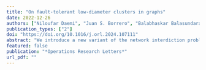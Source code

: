 ```yaml
---
title: "On fault-tolerant low-diameter clusters in graphs"
date: 2022-12-26
authors: ["Niloufar Daemi", "Juan S. Borrero", "Balabhaskar Balasundaram"]
publication_types: ["2"]
doi: "https://doi.org/10.1016/j.orl.2024.107111"
abstract: "We introduce a new variant of the network interdiction problem with a Markovian evader that randomly chooses a neighboring vertex in each step to build their path from designated source(s) to terminal(s). The interdictor's goal is to maximize the evader’s minimum expected _first passage time_. We establish sufficient conditions for the interdiction to not be counter-productive, prove that the problem is NP-hard, and demonstrate the model’s usefulness by solving a mixed-integer programming formulation on a test bed of social networks."
featured: false
publication: "*Operations Research Letters*"
url_pdf: ""
---
```

